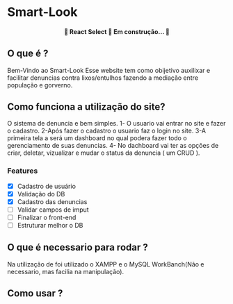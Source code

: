 # Smart-Look
<h4 align="center"> 
	🚧  React Select 🚀 Em construção...  🚧
</h4>

## O que é ?
Bem-Vindo ao Smart-Look 
Esse website tem como obijetivo auxilixar e facilitar denuncias contra lixos/entulhos fazendo a mediação entre população e gorverno.

## Como funciona a utilização do site?
O sistema de denuncia e bem simples.
 1- O usuario vai entrar no site e fazer o cadastro.
 2-Após fazer o cadastro o usuario faz o login no site.
 3-A primeira tela a será um dashboard no qual podera fazer todo o gerenciamento de suas denuncias.
 4- No dachboard vai ter as opções de criar, deletar, vizualizar e mudar o status da denuncia ( um CRUD  ).
 
 ### Features
- [x] Cadastro de usuário
- [x] Validação do DB
- [x] Cadastro das denuncias
- [ ] Validar campos de imput
- [ ] Finalizar o front-end
- [ ] Estruturar melhor o DB

## O que é necessario para rodar ?
Na utilização de foi utilizado o XAMPP e o MySQL WorkBanch(Não e necessario, mas facilia na manipulação).

## Como usar ?
